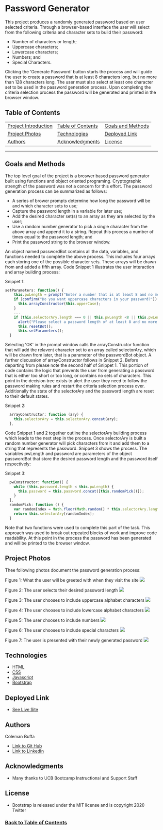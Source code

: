 # Password Generator

This project produces a randomly generated password based on user selected criteria. Through a browser-based interface the user will select from the following criteria and character sets to build their password:
- Number of characters or length;
- Uppercase characters;
- Lowercase characters;
- Numbers; and
- Special Characters.

Clicking the 'Generate Password' button starts the process and will guide the user to create a password that is at least 8 characters long, but no more than 128 characters long. The user must also select at least one character set to be used in the password generation process. Upon completing the criteria selection process the password will be generated and printed in the browser window.

## Table of Contents

| |||
| :------------------------------ | :-------------------------| :-----------------------------------|
| [Project Introduction](#password-generator) | [Table of Contents](#table-of-contents) | [Goals and Methods](#goals-and-methods) |
| [Project Photos](#project-photos) | [Technologies](#technologies)   | [Deployed Link](#deployed-link) | 
| [Authors](#authors) | [Acknowledgments](#acknowledgments) | [License](#license) |
---

## Goals and Methods

The top level goal of the project is a broswer based password generator built using functions and object oriented programing. Cryptographic strength of the password was not a concern for this effort. The password generation process can be summarized as follows:
- A series of brower prompts determine how long the password will be and which character sets to use;
- Capture the password length in a variable for later use;
- Add the desired character set(s) to an array as they are selected by the user;
- Use a random number generator to pick a single character from the above array and append it to a string. Repeat this process a number of times equal to the password length; and
- Print the password string to the browser window.

An object named passwordBot contains all the data, variables, and functions needed to complete the above process. This includes four arrays each storing one of the possible character sets. These arrays will be drawn from and added a fifth array. Code Snippet 1 illustrates the user interaction and array building process:

Snippet 1:
```javascript
setParameters: function() {
    this.pwLength = prompt("Enter a number that is at least 8 and no more than 128 to select password length.");
    if (confirm("Do you want uppercase characters in your password?")) {
      this.arrayConstructor(this.upperCase);
    }
    ...
    if (this.selectorAry.length === 0 || this.pwLength <8 || this.pwLength > 128) {
      alert("Please select a password length of at least 8 and no more than 128 characters, and select at least one character set to be included in your password.");
      this.resetBot();
      this.setParameters();
  }
  ```

Selecting 'OK' in the prompt window calls the arrayConstructor function that will add the relavent character set to an array called selectorAry, which will be drawn from later, that is a parameter of the passwordBot object. A further discussion of arrayConstructor follows in Snippet 2. Before departing from please note the second half of Snippet 1. This portion of code contains the logic that prevents the user from generating a password that is either too short or too long, or contains no sets of characters. This point in the decision tree exists to alert the user they need to follow the password making rules and restart the criteria selection process over. Additionally the state of the selectorAry and the password length are reset to their default states. 

Snippet 2:
```javascript
  arrayConstructor: function (ary) {
    this.selectorAry = this.selectorAry.concat(ary);
  },
```
Code Snippet 1 and 2 together outline the selectorAry building process which leads to the next step in the process. Once selectorAry is built a random number generator will pick characters from it and add them to a string that represents the password. Snippet 3 shows the process. The variables pwLength and password are parameters of the object passwordBot that store the desired password length and the password itself respectively:

Snippet 3:
```javascript
  pwConstructor: function() {
    while (this.password.length < this.pwLength) {
      this.password = this.password.concat([this.randomPick()]);
    }      
  },
  randomPick: function () {
    var randomIndex = Math.floor(Math.random() * this.selectorAry.length);
    return this.selectorAry[randomIndex];
  }
```
Note that two functions were used to complete this part of the task. This approach was used to break out repeated blocks of work and improve code readability. At this point in the process the password has been generated and will be printed to the browser window.

## Project Photos

Thee following photos document the password generation process:

Figure 1: What the user will be greeted with when they visit the site
![](./assets/default-state.png)

Figure 2: The user selects their desired password length
![](./assets/set-pw-length.png)

Figure 3: The user chooses to include uppercase alphabet characters
![](./assets/set-uppercase.png)

Figure 4: The user chooses to include lowercase alphabet characters
![](./assets/set-lowercase.png)

Figure 5: The user chooses to include numbers
![](./assets/set-numbers.png)

Figure 6: The user chooses to include special characters
![](./assets/set-specials.png)

Figure 7: The user is presented with their newly generated password
![](./assets/password-output.png)

## Technologies 

* [HTML](https://developer.mozilla.org/en-US/docs/Web/HTML)
* [CSS](https://developer.mozilla.org/en-US/docs/Web/CSS)
* [Javascript](https://developer.mozilla.org/en-US/docs/Web/JavaScript)
* [Bootstrap](https://getbootstrap.com/)

## Deployed Link

* [See Live Site](https://coleman-buffa.github.io/password-generator/)

## Authors

Coleman Buffa

- [Link to Git Hub](https://coleman-buffa.github.io/password-genereator/)
- [Link to LinkedIn](https://www.linkedin.com/in/coleman-buffa-0a12a5201/)

## Acknowledgments

* Many thanks to UCB Bootcamp Instructional and Support Staff

## License

* Bootstrap is released under the MIT license and is copyright 2020 Twitter

### [Back to Table of Contents](#table-of-contents)
